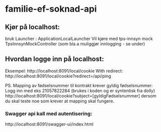 # familie-ef-soknad-api

## Kjør på localhost: 
bruk Launcher : ApplicationLocalLauncher 
Vil kjøre med tps-innsyn mock TpsInnsynMockController (som bla.a muliggjør innlogging - se under)

## Hvordan logge inn på localhost:
Eksempel: 
http://localhost:8091/local/cookie
With redirect:
http://localhost:8091/local/cookie?redirect=/api/ping

PS. Mapping av fødselsnummer til kontrakt krever gyldig fødselsnummer: Logg inn med eks 21057822284 (brukes i koden og er syntentisk fra dolly)
http://localhost:8091/local/cookie?subject=[gyldigFødselsnummer] dersom du skal teste noe som krever at mapping skal fungere.   

### Swagger api kall med autentisering: 
http://localhost:8091/swagger-ui/index.html
